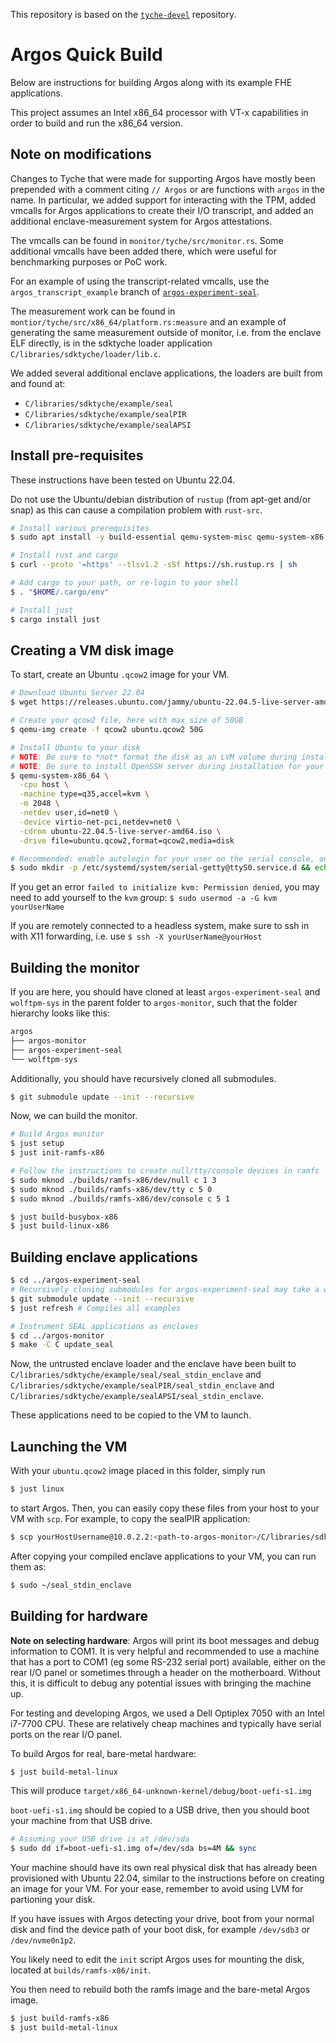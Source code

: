 This repository is based on the [`tyche-devel`](https://github.com/epfl-dcsl/tyche-devel) repository.

# Argos Quick Build

Below are instructions for building Argos along with its example FHE applications.

This project assumes an Intel x86_64 processor with VT-x capabilities in order
to build and run the x86_64 version.

## Note on modifications

Changes to Tyche that were made for supporting Argos have mostly been prepended with a comment citing `// Argos` or are
functions with `argos` in the name. In particular, we added support for interacting with the TPM, added vmcalls for Argos
applications to create their I/O transcript, and added an additional enclave-measurement system for Argos attestations.

The vmcalls can be found in `monitor/tyche/src/monitor.rs`. Some additional vmcalls have been added there, which were useful
for benchmarking purposes or PoC work.

For an example of using the transcript-related vmcalls, use the `argos_transcript_example` branch of [`argos-experiment-seal`](https://github.com/mit-enclaves/argos-experiment-seal/tree/argos_transcript_example).

The measurement work can be found in `montior/tyche/src/x86_64/platform.rs:measure` and an example of generating the same
measurement outside of monitor, i.e. from the enclave ELF directly, is in the sdktyche loader application
`C/libraries/sdktyche/loader/lib.c`.

We added several additional enclave applications, the loaders are built from and found at:
 - `C/libraries/sdktyche/example/seal`
 - `C/libraries/sdktyche/example/sealPIR`
 - `C/libraries/sdktyche/example/sealAPSI`

## Install pre-requisites

These instructions have been tested on Ubuntu 22.04.

Do not use the Ubuntu/debian distribution of `rustup` (from apt-get and/or snap) as this can cause a compilation problem with `rust-src`.

```sh
# Install various prerequisites
$ sudo apt install -y build-essential qemu-system-misc qemu-system-x86 swtpm autoconf bear bison clang cmake flex gcc-multilib libelf-dev libssl-dev libtool ninja-build

# Install rust and cargo
$ curl --proto '=https' --tlsv1.2 -sSf https://sh.rustup.rs | sh

# Add cargo to your path, or re-login to your shell
$ . "$HOME/.cargo/env"

# Install just
$ cargo install just
```

## Creating a VM disk image

To start, create an Ubuntu `.qcow2` image for your VM.

```sh
# Download Ubuntu Server 22.04
$ wget https://releases.ubuntu.com/jammy/ubuntu-22.04.5-live-server-amd64.iso

# Create your qcow2 file, here with max size of 50GB
$ qemu-img create -f qcow2 ubuntu.qcow2 50G

# Install Ubuntu to your disk
# NOTE: Be sure to *not* format the disk as an LVM volume during installation, or else the init script for the Argos image will not automount your disk
# NOTE: Be sure to install OpenSSH server during installation for your future convenience.
$ qemu-system-x86_64 \
  -cpu host \
  -machine type=q35,accel=kvm \
  -m 2048 \
  -netdev user,id=net0 \
  -device virtio-net-pci,netdev=net0 \
  -cdrom ubuntu-22.04.5-live-server-amd64.iso \
  -drive file=ubuntu.qcow2,format=qcow2,media=disk

# Recommended: enable autologin for your user on the serial console, once you've booted from your installed disk
$ sudo mkdir -p /etc/systemd/system/serial-getty@ttyS0.service.d && echo -e "[Service]\nExecStart=\nExecStart=-/sbin/agetty --autologin $USER --noclear --noissue %I 115200 linux" | sudo tee /etc/systemd/system/serial-getty@ttyS0.service.d/override.conf > /dev/null && sudo sync
```

If you get an error `failed to initialize kvm: Permission denied`, you may need to add yourself to the `kvm` group: `$ sudo usermod -a -G kvm yourUserName`

If you are remotely connected to a headless system, make sure to ssh in with X11 forwarding, i.e. use `$ ssh -X yourUserName@yourHost`

## Building the monitor

If you are here, you should have cloned at least `argos-experiment-seal` and
`wolftpm-sys` in the parent folder to `argos-monitor`, such that the folder hierarchy
looks like this:

```sh
argos
├── argos-monitor
├── argos-experiment-seal
└── wolftpm-sys
```

Additionally, you should have recursively cloned all submodules.

```sh
$ git submodule update --init --recursive
```

Now, we can build the monitor.

```sh
# Build Argos monitor
$ just setup
$ just init-ramfs-x86

# Follow the instructions to create null/tty/console devices in ramfs
$ sudo mknod ./builds/ramfs-x86/dev/null c 1 3
$ sudo mknod ./builds/ramfs-x86/dev/tty c 5 0
$ sudo mknod ./builds/ramfs-x86/dev/console c 5 1

$ just build-busybox-x86
$ just build-linux-x86
```

## Building enclave applications

```sh
$ cd ../argos-experiment-seal
# Recursively cloning submodules for argos-experiment-seal may take a while
$ git submodule update --init --recursive
$ just refresh # Compiles all examples

# Instrument SEAL applications as enclaves
$ cd ../argos-monitor
$ make -C C update_seal
```

Now, the untrusted enclave loader and the enclave have been built to `C/libraries/sdktyche/example/seal/seal_stdin_enclave` and `C/libraries/sdktyche/example/sealPIR/seal_stdin_enclave` and `C/libraries/sdktyche/example/sealAPSI/seal_stdin_enclave`.

These applications need to be copied to the VM to launch.

## Launching the VM

With your `ubuntu.qcow2` image placed in this folder, simply run

```sh
$ just linux
```

to start Argos. Then, you can easily copy these files from your host to your VM
with `scp`. For example, to copy the sealPIR application:

```sh
$ scp yourHostUsername@10.0.2.2:<path-to-argos-monitor>/C/libraries/sdktyche/sealPIR/seal_stdin_enclave .
```

After copying your compiled enclave applications to your VM, you can run them as:

```sh
$ sudo ~/seal_stdin_enclave
```

## Building for hardware

**Note on selecting hardware**: Argos will print its boot messages and debug information to COM1. It is very helpful and recommended
to use a machine that has a port to COM1 (eg some RS-232 serial port) available, either on the rear I/O panel
or sometimes through a header on the motherboard. Without this, it is difficult to debug any potential issues
with bringing the machine up.

For testing and developing Argos, we used a Dell Optiplex 7050 with an Intel i7-7700 CPU. These are relatively cheap machines
and typically have serial ports on the rear I/O panel.

To build Argos for real, bare-metal hardware:

```sh
$ just build-metal-linux
```

This will produce `target/x86_64-unknown-kernel/debug/boot-uefi-s1.img`

`boot-uefi-s1.img` should be copied to a USB drive, then you should boot your machine from that USB drive.

```sh
# Assuming your USB drive is at /dev/sda
$ sudo dd if=boot-uefi-s1.img of=/dev/sda bs=4M && sync
```

Your machine should have its own real physical disk that has already been provisioned with Ubuntu 22.04, similar
to the instructions before on creating an image for your VM. For your ease, remember to avoid using LVM for partioning
your disk.

If you have issues with Argos detecting your drive, boot from your normal disk and find the device path of your boot disk,
for example `/dev/sdb3` or `/dev/nvme0n1p2`.

You likely need to edit the `init` script Argos uses for mounting the disk, located at `builds/ramfs-x86/init`.

You then need to rebuild both the ramfs image and the bare-metal Argos image.

```sh
$ just build-ramfs-x86
$ just build-metal-linux
```
